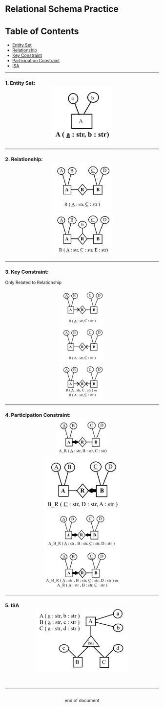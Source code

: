 # Relational Schema Practice
# Table of Contents
- [Entity Set](#1-entity-set-erd)
- [Relationship](#2-relationship-rd-rd)
- [Key Constraint](#3-key-constraint)
- [Participation Constraint](#4-participation-constraint-pc1-pc2-pc3-pc4)
- [ISA](#5-isa-kcd)
---
### 1. Entity Set: <div style="margin-left: auto; margin-right: auto; width: 40%"> ![ERD](./Images/P1\P1_1.png) </div>
---
### 2. Relationship:<div style="margin-left: auto; margin-right: auto; width: 40%"> ![RD](./Images/P1\P1_2.png) </div><div style="margin-left: auto; margin-right: auto; width: 40%"> ![RD](./Images/P1\P1_2.1.png) </div>
---
### 3.  Key Constraint:
   Only Related to Relationship<div style="margin-left: auto; margin-right: auto; width: 30%"> ![KCD1](./Images/P1\P1_3.png) </div><div style="margin-left: auto; margin-right: auto; width: 30%"> ![KCD](./Images/P1\P1_3.1.png) </div><div style="margin-left: auto; margin-right: auto; width: 30%"> ![KCD2](./Images/P1\P1_3.2.png) </div>

---
### 4. Participation Constraint:<div style="margin-left: auto; margin-right: auto; width: 35%"> ![PC1](./Images/P1\P1_4.png) </div><div style="margin-left: auto; margin-right: auto; width: 50%"> ![PC2](./Images/P1\P1_4.1.png) </div><div style="margin-left: auto; margin-right: auto; width: 50%"> ![PC3](./Images/P1\P1_4.2.png) </div><div style="margin-left: auto; margin-right: auto; width: 50%"> ![PC4](./Images/P1\P1_4.3.png) </div>
---
### 5. ISA<div style="margin-left: auto; margin-right: auto; width: 60%"> ![KCD](./Images/P1\P1_5.png) </div>
<br>

---
<br>
<div style="display:relative; text-align: center;">end of document</div>